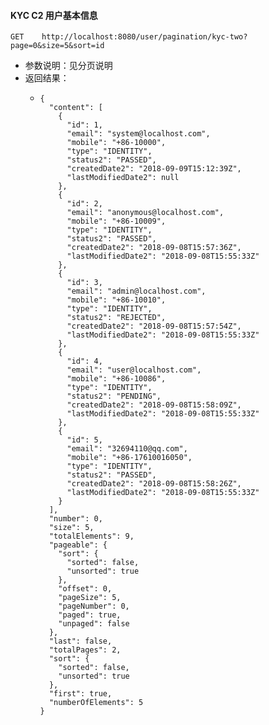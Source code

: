 #### KYC C2 用户基本信息

```
GET    http://localhost:8080/user/pagination/kyc-two?page=0&size=5&sort=id
```

* 参数说明：见分页说明
* 返回结果：
  * ```
    {
      "content": [
        {
          "id": 1,
          "email": "system@localhost.com",
          "mobile": "+86-10000",
          "type": "IDENTITY",
          "status2": "PASSED",
          "createdDate2": "2018-09-09T15:12:39Z",
          "lastModifiedDate2": null
        },
        {
          "id": 2,
          "email": "anonymous@localhost.com",
          "mobile": "+86-10009",
          "type": "IDENTITY",
          "status2": "PASSED",
          "createdDate2": "2018-09-08T15:57:36Z",
          "lastModifiedDate2": "2018-09-08T15:55:33Z"
        },
        {
          "id": 3,
          "email": "admin@localhost.com",
          "mobile": "+86-10010",
          "type": "IDENTITY",
          "status2": "REJECTED",
          "createdDate2": "2018-09-08T15:57:54Z",
          "lastModifiedDate2": "2018-09-08T15:55:33Z"
        },
        {
          "id": 4,
          "email": "user@localhost.com",
          "mobile": "+86-10086",
          "type": "IDENTITY",
          "status2": "PENDING",
          "createdDate2": "2018-09-08T15:58:09Z",
          "lastModifiedDate2": "2018-09-08T15:55:33Z"
        },
        {
          "id": 5,
          "email": "32694110@qq.com",
          "mobile": "+86-17610016050",
          "type": "IDENTITY",
          "status2": "PASSED",
          "createdDate2": "2018-09-08T15:58:26Z",
          "lastModifiedDate2": "2018-09-08T15:55:33Z"
        }
      ],
      "number": 0,
      "size": 5,
      "totalElements": 9,
      "pageable": {
        "sort": {
          "sorted": false,
          "unsorted": true
        },
        "offset": 0,
        "pageSize": 5,
        "pageNumber": 0,
        "paged": true,
        "unpaged": false
      },
      "last": false,
      "totalPages": 2,
      "sort": {
        "sorted": false,
        "unsorted": true
      },
      "first": true,
      "numberOfElements": 5
    }
    ```



